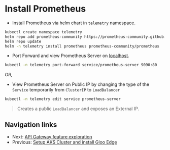 # Install Prometheus

- Install Prometheus via helm chart in `telemetry` namespace.
```bash
kubectl create namespace telemetry
helm repo add prometheus-community https://prometheus-community.github.io/helm-charts
helm repo update
helm -n telemetry install prometheus prometheus-community/prometheus
```

- Port Forward and view Prometheus Server on [localhost](http://localhost:9090).
```bash
kubectl -n telemetry port-forward service/prometheus-server 9090:80
```
_OR,_
- View Prometheus Server on Public IP by changing the type of the `Service` temporarily from `ClusterIP` to `LoadBalancer`
```bash
kubectl -n telemetry edit service prometheus-server
```
> Creates a public `LoadBalancer` and exposes an External IP.

## Navigation links

- Next: [API Gateway feature exploration](https://github.com/find-arka/k8s-misc/blob/main/API-Gateway/test-with-sample-application.md)
- Previous: [Setup AKS Cluster and install Gloo Edge](https://github.com/find-arka/k8s-misc/blob/main/API-Gateway/README.md)
